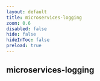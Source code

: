 ```yaml
---
layout: default 
title: microservices-logging  
zoom: 0.6   
disabled: false 
hide: false 
hideInToc: false    
preload: true   
---
```



## microservices-logging   
